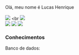 Olá, meu nome é Lucas Henrique
<br>
<br>
<img src="https://img.shields.io/badge/YouTube-FF0000?style=for-the-badge&logo=youtube&logoColor=white" />
<br
<img src="https://img.shields.io/badge/HTML5-E34F26?style=for-the-badge&logo=html5&logoColor=white" />
<br>
<img src="https://img.shields.io/badge/JavaScript-323330?style=for-the-badge&logo=javascript&logoColor=F7DF1E" />
<img src="https://img.shields.io/badge/CSS3-1572B6?style=for-the-badge&logo=css3&logoColor=white" />
<img src="https://img.shields.io/badge/Linux-FCC624?style=for-the-badge&logo=linux&logoColor=black" />
<br>
<h3>Conhecimentos</h3>
Banco de dados:
<br>




